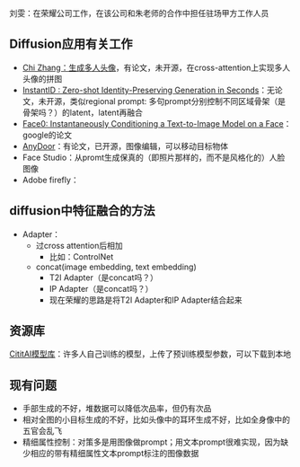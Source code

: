 刘雯：在荣耀公司工作，在该公司和朱老师的合作中担任驻场甲方工作人员

## Diffusion应用有关工作

* [Chi Zhang：生成多人头像](https://icoz69.github.io)，有论文，未开源，在cross-attention上实现多人头像的拼图
* [InstantID : Zero-shot Identity-Preserving Generation in Seconds](https://instantid.github.io)：无论文，未开源，类似regional prompt: 多句prompt分别控制不同区域骨架（是骨架吗？）的latent，latent再融合
* [Face0: Instantaneously Conditioning a Text-to-Image Model on a Face](https://arxiv.org/abs/2306.06638)：google的论文
* [AnyDoor](https://github.com/ali-vilab/AnyDoor)：有论文，已开源，图像编辑，可以移动目标物体
* Face Studio：从promt生成保真的（即照片那样的，而不是风格化的）人脸图像
* Adobe firefly：

## diffusion中特征融合的方法

* Adapter：
  * 过cross attention后相加
    * 比如：ControlNet
  * concat(image embedding, text embedding)
    * T2I Adapter（是concat吗？）
    * IP Adapter（是concat吗？）
    * 现在荣耀的思路是将T2I Adapter和IP Adapter结合起来

## 资源库

[CititAI模型库](https://civitai.com)：许多人自己训练的模型，上传了预训练模型参数，可以下载到本地

## 现有问题

* 手部生成的不好，堆数据可以降低次品率，但仍有次品
* 相对全图的小目标生成的不好，比如头像中的耳环生成不好，比如全身像中的五官会乱飞
* 精细属性控制：对策多是用图像做prompt；用文本prompt很难实现，因为缺少相应的带有精细属性文本prompt标注的图像数据
